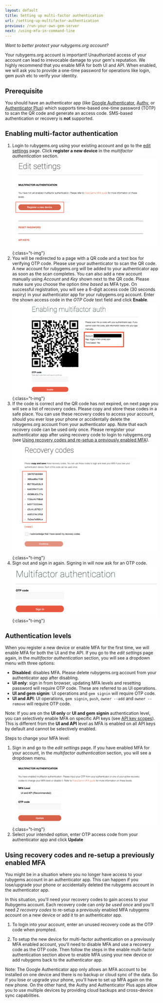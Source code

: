 ```yaml
---
layout: default
title: Setting up multi-factor authentication
url: /setting-up-multifactor-authentication
previous: /run-your-own-gem-server
next: /using-mfa-in-command-line
---
```


<em class="t-gray">Want to better protect your rubygems.org account?</em>

Your rubygems.org account is important! Unauthorized access of your account
can lead to irrevocable damage to your gem's reputation. We highly recommend
that you enable MFA for both UI and API. When enabled, we will ask you to provide a
one-time password for operations like login, gem push etc to verify your
identity.

## Prerequisite

You should have an authenticator app (like [Google Authenticator](https://support.google.com/accounts/answer/1066447),
[Authy](https://authy.com/download/), or [Authenticator Plus](https://www.authenticatorplus.com)) which
supports time-based one-time password (TOTP) to scan the QR code and generate
an access code. SMS-based authentication or recovery is **not** supported.

## Enabling multi-factor authentication

1. Login to rubygems.org using your existing account and go to the [edit settings](https://rubygems.org/settings/edit) page.
Click **register a new device** in the _multifactor authentication_ section.
    ![Multifactor authentication section on the edit settings page](/images/enabling_mfa_step1.png){:class="t-img"}
2. You will be redirected to a page with a QR code and a text box for verifying OTP
code. Please use your authenticator to scan the QR code. A new account for rubygems.org will be
added to your authenticator app as soon as the scan completes.
You can also add a new account manually using _Account_ and _Key_ shown next to the QR code.
Please make sure you choose the option _time based_ as MFA type.
On successful registration, you will see a 6-digit access code (30
seconds expiry) in your authenticator app for your rubygems.org account.
Enter the shown access code in the _OTP Code_ text field and click **Enable**.
    ![Registering a new device](/images/enabling_mfa_step2.png){:class="t-img"}
3. If the code is correct and the QR code has not expired, on next page you will see a list of recovery
codes. Please copy and store these codes in a safe place. You can use these recovery
codes to access your account, should you ever lose your phone or accidentally delete the
rubygems.org account from your authenticator app. Note that each recovery code can be used
only once. Please reregister your authenticator app after using recovery code to
login to rubygems.org (see [Using recovery codes and re-setup a previously enabled MFA](#using-recovery-codes-and-re-setup-a-previously-enabled-MFA)).
    ![Recovery codes](/images/enabling_mfa_step3.png){:class="t-img"}
4. Sign out and sign in again. Signing in will now ask for an OTP code.
    ![OTP prompt at login page](/images/mfa_login.png){:class="t-img"}

## Authentication levels

When you register a new device or enable MFA for the first time, we will enable
MFA for both the UI and the API. If you go to the _edit settings_ page again, in the _multifactor authentication_ section, you
will see a dropdown menu with three options:

- **Disabled**: disables MFA. Please delete rubygems.org account from your authenticator app after disabling.
- **UI only**: sign in from browser, updating MFA levels and resetting password will require OTP code. These are referred to as UI operations.
- **UI and gem signin**: UI operations and `gem signin` will require OTP code.
- **UI and API**: UI operations, `gem signin`, `push`, `owner --add` and `owner --remove` will require OTP code.

Note: If you are on the **UI only** or **UI and gem signin** authentication level,
you can selectively enable MFA on specific API keys (see [API key scopes](http://guides.rubygems.org/api-key-scopes/#/#enable-mfa-on-specific-api-keys)).
This is different from the **UI and API** level as MFA is enabled on all API keys by default and cannot be selectively enabled.

Steps to change your MFA level:

1. Sign in and go to the _edit settings_ page. If you have enabled MFA for your account,
in the _multifactor authentication_ section, you will see a dropdown menu.
    ![Multifactor section on the edit settings page](/images/changing_mfa_step1.png){:class="t-img"}
2. Select your intended option, enter OTP access code from your authenticator app and click **Update**

## Using recovery codes and re-setup a previously enabled MFA

You might be in a situation where you no longer have access to your rubygems account in an
authenticator app. This can happen if you lose/upgrade your phone or accidentally deleted
the rubygems account in the authenticator app.

In this situation, you'll need your recovery codes to gain access to your Rubygems account.
Each recovery code can *only be used once* and you'll need *2 recovery codes* to re-setup
a previously enabled MFA rubygems account on a new device or add it to an authenticator app.

1. To login into your account, enter an unused recovery code as the OTP code when prompted.

2. To setup the new device for multi-factor authentication on a previously MFA enabled account,
you'll need to disable MFA and use a recovery code as the OTP code. Then follow the steps in
the enable multi-factor authentication section above to enable MFA using your new device or
add rubygems back to the authenticator app.

Note: The Google Authenticator app only allows an MFA account to be installed on one device
and there is no backup or cloud sync of the data. So if you lose or upgrade your phone, you'll
have to set up MFA again on the new phone. On the other hand, the Authy and Authenticator Plus
apps allow you to use multiple devices by providing cloud backups and cross-device sync
capabilities.
